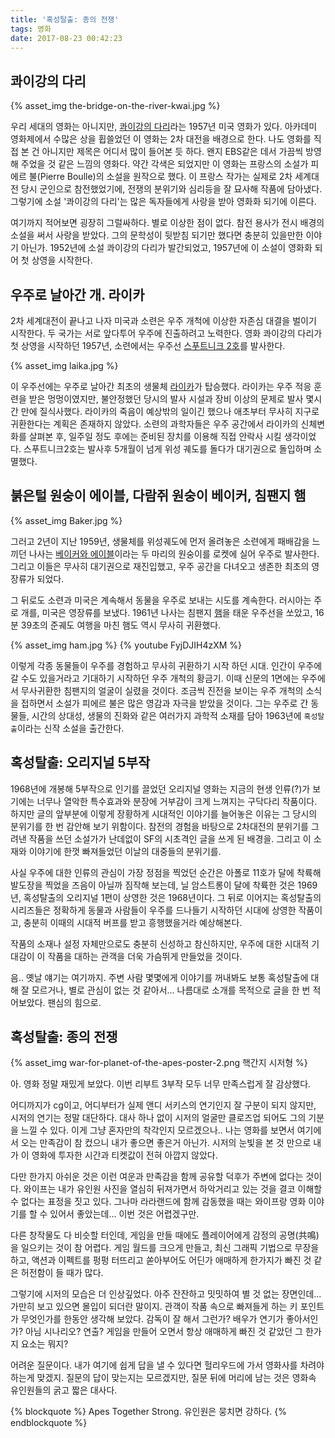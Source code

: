 ```yaml
---
title: '혹성탈출: 종의 전쟁'
tags: 영화
date: 2017-08-23 00:42:23
---
```



## 콰이강의 다리

{% asset_img the-bridge-on-the-river-kwai.jpg %}

우리 세대의 영화는 아니지만, [콰이강의 다리](https://ko.wikipedia.org/wiki/%EC%BD%B0%EC%9D%B4_%EA%B0%95%EC%9D%98_%EB%8B%A4%EB%A6%AC)라는 1957년 미국 영화가 있다. 아카데미 영화제에서 수많은 상을 휩쓸었던 이 영화는 2차 대전을 배경으로 한다. 나도 영화를 직접 본 건 아니지만 제목은 어디서 많이 들어본 듯 하다. 왠지 EBS같은 데서 가끔씩 방영해 주었을 것 같은 느낌의 영화다. 
약간 각색은 되었지만 이 영화는 프랑스의 소설가 피에르 불(Pierre Boulle)의 소설을 원작으로 했다. 이 프랑스 작가는 실제로 2차 세계대전 당시 군인으로 참전했었기에, 전쟁의 분위기와 심리등을 잘 묘사해 작품에 담아냈다. 그렇기에 소설 '콰이강의 다리'는 많은 독자들에게 사랑을 받아 영화화 되기에 이른다. 

여기까지 적어보면 굉장히 그럴싸하다. 별로 이상한 점이 없다. 참전 용사가 전시 배경의 소설을 써서 사랑을 받았다. 그의 문학성이 뒷받침 되기만 했다면 충분히 있을만한 이야기 아닌가. 
1952년에 소설 콰이강의 다리가 발간되었고, 1957년에 이 소설이 영화화 되어 첫 상영을 시작한다.

<!-- more -->

## 우주로 날아간 개. 라이카

2차 세계대전이 끝나고 나자 미국과 소련은 우주 개척에 이상한 자존심 대결을 벌이기 시작한다. 두 국가는 서로 앞다투어 우주에 진출하려고 노력한다. 영화 콰이강의 다리가 첫 상영을 시작하던 1957년, 소련에서는 우주선 [스푸트니크 2호](https://ko.wikipedia.org/wiki/%EC%8A%A4%ED%91%B8%ED%8A%B8%EB%8B%88%ED%81%AC_2%ED%98%B8)를 발사한다.

{% asset_img laika.jpg %}

이 우주선에는 우주로 날아간 최초의 생물체 [라이카](https://goo.gl/NEAKDf)가 탑승했다. 라이카는 우주 적응 훈련을 받은 멍멍이였지만, 불안정했던 당시의 발사 시설과 장비 이상의 문제로 발사 몇시간 만에 질식사했다. 라이카의 죽음이 예상밖의 일이긴 했으나 애초부터 무사히 지구로 귀환한다는 계획은 존재하지 않았다. 소련의 과학자들은 우주 공간에서 라이카의 신체변화를 살펴본 후, 일주일 정도 후에는 준비된 장치를 이용해 직접 안락사 시킬 생각이었다. 스푸트니크2호는 발사후 5개월이 넘게 위성 궤도를 돌다가 대기권으로 돌입하며 소멸했다.

## 붉은털 원숭이 에이블, 다람쥐 원숭이 베이커, 침팬지 햄

{% asset_img Baker.jpg %}

그러고 2년이 지난 1959년, 생물체를 위성궤도에 먼저 올려놓은 소련에게 패배감을 느끼던 나사는 [베이커와 에이블](https://ko.wikipedia.org/wiki/%EB%B2%A0%EC%9D%B4%EC%BB%A4%EC%99%80_%EC%97%90%EC%9D%B4%EB%B8%94)이라는 두 마리의 원숭이를 로켓에 실어 우주로 발사한다. 그리고 이들은 무사히 대기권으로 재진입했고, 우주 공간을 다녀오고 생존한 최초의 영장류가 되었다. 

그 뒤로도 소련과 미국은 계속해서 동물을 우주로 보내는 시도를 계속한다. 러시아는 주로 개를, 미국은 영장류를 보냈다.
1961년 나사는 침팬지 [햄](https://goo.gl/1s86SK)을 태운 우주선을 쏘았고, 16분 39초의 준궤도 여행을 마친 햄도 역시 무사히 귀환했다. 

{% asset_img ham.jpg %}
{% youtube FyjDJIH4zXM %}

이렇게 각종 동물들이 우주를 경험하고 무사히 귀환하기 시작 하던 시대. 인간이 우주에 갈 수도 있을거라고 기대하기 시작하던 우주 개척의 황금기. 이때 신문의 1면에는 우주에서 무사귀환한 침팬지의 얼굴이 실렸을 것이다. 
조금씩 진전을 보이는 우주 개척의 소식을 접하면서 소설가 피에르 불은 많은 영감과 자극을 받았을 것이다. 
그는 우주로 간 동물들, 시간의 상대성, 생물의 진화와 같은 여러가지 과학적 소재를 담아 1963년에 `혹성탈출`이라는 신작 소설을 출간한다.

## 혹성탈출: 오리지널 5부작

1968년에 개봉해 5부작으로 인기를 끌었던 오리지널 영화는 지금의 현생 인류(?)가 보기에는 너무나 열악한 특수효과와 분장에 거부감이 크게 느껴지는 구닥다리 작품이다. 하지만 글의 앞부분에 이렇게 장황하게 시대적인 이야기를 늘어놓은 이유는 그 당시의 분위기를 한 번 감안해 보기 위함이다. 참전의 경험을 바탕으로 2차대전의 분위기를 그려낸 작품을 쓰던 소설가가 난데없이 SF의 시초격인 글을 쓰게 된 배경을. 그리고 이 소재와 이야기에 한껏 빠져들었던 이날의 대중들의 분위기를.

사실 우주에 대한 인류의 관심이 가장 정점을 찍었던 순간은 아폴로 11호가 달에 착륙해 발도장을 찍었을 즈음이 아닐까 짐작해 보는데, 닐 암스트롱이 달에 착륙한 것은 1969년, 혹성탈출의 오리지널 1편이 상영한 것은 1968년이다. 그 뒤로 이어지는 혹성탈출의 시리즈들은 정확하게 동물과 사람들이 우주를 드나들기 시작하던 시대에 상영한 작품이고, 충분히 이때의 시대적 버프를 받고 흥행했을거라 예상해본다. 

작품의 소재나 설정 자체만으로도 충분히 신성하고 참신하지만, 우주에 대한 시대적 기대감이 이 작품을 대하는 관객을 더욱 가슴뛰게 만들었을 것이다.

음.. 옛날 얘기는 여기까지. 주변 사람 몇몇에게 이야기를 꺼내봐도 보통 혹성탈출에 대해 잘 모르거나, 별로 관심이 없는 것 같아서... 나름대로 소개를 목적으로 글을 한 번 적어보았다. 팬심의 힘으로.

## 혹성탈출: 종의 전쟁

{% asset_img war-for-planet-of-the-apes-poster-2.png 핵간지 시저형 %}

아. 영화 정말 재밌게 보았다. 이번 리부트 3부작 모두 너무 만족스럽게 잘 감상했다. 

어디까지가 cg이고, 어디부터가 실제 앤디 서키스의 연기인지 잘 구분이 되지 않지만, 시저의 연기는 정말 대단하다. 대사 하나 없이 시저의 얼굴만 클로즈업 되어도 그의 기분을 느낄 수 있다. 이게 그냥 혼자만의 착각인지 모르겠으나.. 나는 영화를 보면서 여기에서 오는 만족감이 참 컸으니 내가 좋으면 좋은거 아닌가. 시저의 눈빛을 본 것 만으로 내가 이 영화에 투자한 시간과 티켓값이 전혀 아깝지 않았다. 

다만 한가지 아쉬운 것은 이런 여운과 만족감을 함께 공유할 덕후가 주변에 없다는 것이다. 와이프는 내가 유인원 사진을 열심히 뒤져가면서 하악거리고 있는 것을 결코 이해할 수 없다는 표정을 짓고 있다. 그나마 라라랜드에 함께 감동했을 때는 와이프랑 영화 이야기를 할 수 있어서 좋았는데... 이번 것은 어렵겠구만.

다른 창작물도 다 비슷할 터인데, 게임을 만들 때에도 플레이어에게 감정의 공명(共鳴)을 일으키는 것이 참 어렵다. 게임 월드를 크으게 만들고, 최신 그래픽 기법으로 무장을 하고, 액션과 이펙트를 펑펑 터뜨리고 쏟아부어도 어딘가 애매하게 한가지가 빠진 것 같은 허전함이 들 때가 많다. 

그렇기에 시저의 모습은 더 인상깊었다. 아주 잔잔하고 밋밋하여 별 것 없는 장면인데... 가만히 보고 있으면 몰입이 되더란 말이지. 관객이 작품 속으로 빠져들게 하는 키 포인트가 무엇인가를 한동안 생각해 보았다. 감독이 잘 해서 그런가? 배우가 연기가 좋아서인가? 아님 시나리오? 연출? 게임을 만들어 오면서 항상 애매하게 빠진 것 같았던 그 한가지 요소는 뭐지?

어려운 질문이다. 내가 여기에 쉽게 답을 낼 수 있다면 헐리우드에 가서 영화사를 차려야하는게 맞겠지. 
질문의 답이 맞는지는 모르겠지만, 질문 뒤에 머리에 남는 것은 영화속 유인원들의 굵고 짧은 대사다.

{% blockquote %}
Apes Together Strong. 
유인원은 뭉치면 강하다.
{% endblockquote %}

